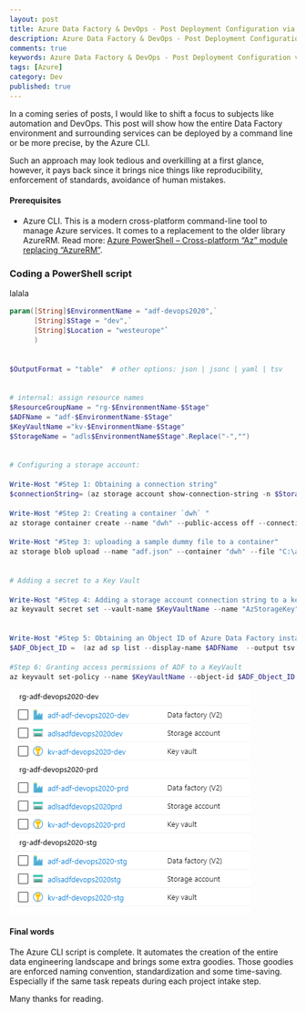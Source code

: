 ```yaml
---
layout: post
title: Azure Data Factory & DevOps - Post Deployment Configuration via Azure CLI
description: Azure Data Factory & DevOps - Post Deployment Configuration via Azure CLI
comments: true
keywords: Azure Data Factory & DevOps - Post Deployment Configuration via Azure CLI
tags: [Azure]
category: Dev
published: true 
---
```


In a coming series of posts, I would like to shift a focus to subjects like automation and DevOps. This post will show how the entire Data Factory environment and surrounding services can be deployed by a command line or be more precise, by the Azure CLI. 

Such an approach may look tedious and overkilling at a first glance, however, it pays back since it brings nice things like reproducibility, enforcement of standards, avoidance of human mistakes.


#### Prerequisites
 -	Azure CLI. This is a modern cross-platform command-line tool to manage Azure services. It comes to a replacement to the older library AzureRM. Read more: [Azure PowerShell – Cross-platform “Az” module replacing “AzureRM”](https://azure.microsoft.com/es-es/blog/azure-powershell-cross-platform-az-module-replacing-azurerm/).



### Coding a PowerShell script
lalala
```powershell
param([String]$EnvironmentName = "adf-devops2020",` 
      [String]$Stage = "dev",` 
      [String]$Location = "westeurope"`
      )


$OutputFormat = "table"  # other options: json | jsonc | yaml | tsv


# internal: assign resource names
$ResourceGroupName = "rg-$EnvironmentName-$Stage"
$ADFName = "adf-$EnvironmentName-$Stage"
$KeyVaultName ="kv-$EnvironmentName-$Stage"
$StorageName = "adls$EnvironmentName$Stage".Replace("-","")


# Configuring a storage account:

Write-Host "#Step 1: Obtaining a connection string"
$connectionString= (az storage account show-connection-string -n $StorageName -g $ResourceGroupName --query connectionString -o tsv)

Write-Host "#Step 2: Creating a container `dwh` "
az storage container create --name "dwh" --public-access off --connection-string $connectionString --output $OutputFormat

Write-Host "#Step 3: uploading a sample dummy file to a container"
az storage blob upload --name "adf.json" --container "dwh" --file "C:\adf-devops\adf.json" --connection-string $connectionString --no-progress --output $OutputFormat


# Adding a secret to a Key Vault

Write-Host "#Step 4: Adding a storage account connection string to a key vault"
az keyvault secret set --vault-name $KeyVaultName --name "AzStorageKey" --value $connectionString --output $OutputFormat


Write-Host "#Step 5: Obtaining an Object ID of Azure Data Factory instance"
$ADF_Object_ID =  (az ad sp list --display-name $ADFName  --output tsv  --query "[].{id:objectId}")

#Step 6: Granting access permissions of ADF to a KeyVault
az keyvault set-policy --name $KeyVaultName --object-id $ADF_Object_ID --secret-permissions get list --query "{Status:properties.provisioningState}" --output $OutputFormat
```

<img src="/assets/images/posts/adf-cicd-p1/generated-objects.png" alt="the roadmap" />  


#### Final words

The Azure CLI script is complete. It automates the creation of the entire data engineering landscape and brings some extra goodies. Those goodies are enforced naming convention, standardization and some time-saving. Especially if the same task repeats during each project intake step.

Many thanks for reading.